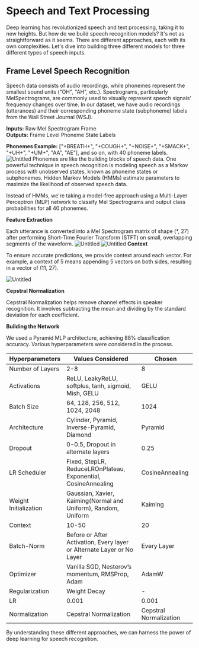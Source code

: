 # Speech and Text Processing

Deep learning has revolutionized speech and text processing, taking it to new heights. But how do we build speech recognition models? It's not as straightforward as it seems. There are different approaches, each with its own complexities. Let's dive into building three different models for three different types of speech inputs.

## Frame Level Speech Recognition

Speech data consists of audio recordings, while phonemes represent the smallest sound units ("OH", "AH", etc.). Spectrograms, particularly MelSpectrograms, are commonly used to visually represent speech signals' frequency changes over time. In our dataset, we have audio recordings (utterances) and their corresponding phoneme state (subphoneme) labels from the Wall Street Journal (WSJ).

**Inputs:** Raw Mel Spectrogram Frame  
**Outputs:** Frame Level Phoneme State Labels

**Phonemes Example:** ["+BREATH+", "+COUGH+", "+NOISE+", "+SMACK+", "+UH+", "+UM+", "AA", "AE"], and so on, with 40 phoneme labels.
![Untitled](https://prod-files-secure.s3.us-west-2.amazonaws.com/dbb9c8c6-4af8-4a75-a655-6db75123217d/f3ad74b9-8657-4ac0-a948-72c23a432943/Untitled.svg)
Phonemes are like the building blocks of speech data. One powerful technique in speech recognition is modeling speech as a Markov process with unobserved states, known as phoneme states or subphonemes. Hidden Markov Models (HMMs) estimate parameters to maximize the likelihood of observed speech data.

Instead of HMMs, we're taking a model-free approach using a Multi-Layer Perceptron (MLP) network to classify Mel Spectrograms and output class probabilities for all 40 phonemes.

**Feature Extraction**

Each utterance is converted into a Mel Spectrogram matrix of shape (*, 27) after performing Short-Time Fourier Transform (STFT) on small, overlapping segments of the waveform.
![Untitled](https://prod-files-secure.s3.us-west-2.amazonaws.com/dbb9c8c6-4af8-4a75-a655-6db75123217d/497ac4a9-e7da-462d-ba8e-8778b08e823c/Untitled.png)
![Untitled](https://prod-files-secure.s3.us-west-2.amazonaws.com/dbb9c8c6-4af8-4a75-a655-6db75123217d/73d61b7d-c443-4c1b-9e98-2387633a3c29/Untitled.png)
**Context**

To ensure accurate predictions, we provide context around each vector. For example, a context of 5 means appending 5 vectors on both sides, resulting in a vector of (11, 27).

![Untitled](https://prod-files-secure.s3.us-west-2.amazonaws.com/dbb9c8c6-4af8-4a75-a655-6db75123217d/bc9b0a7d-ebb9-4283-8ec5-532e0f5c3d6d/Untitled.png)

**Cepstral Normalization**

Cepstral Normalization helps remove channel effects in speaker recognition. It involves subtracting the mean and dividing by the standard deviation for each coefficient.

**Building the Network**

We used a Pyramid MLP architecture, achieving 88% classification accuracy. Various hyperparameters were considered in the process.

| Hyperparameters      | Values Considered                                            | Chosen            |
|----------------------|--------------------------------------------------------------|-------------------|
| Number of Layers     | 2-8                                                          | 8                 |
| Activations          | ReLU, LeakyReLU, softplus, tanh, sigmoid, Mish, GELU        | GELU              |
| Batch Size           | 64, 128, 256, 512, 1024, 2048                               | 1024              |
| Architecture         | Cylinder, Pyramid, Inverse-Pyramid, Diamond                  | Pyramid           |
| Dropout              | 0-0.5, Dropout in alternate layers                           | 0.25              |
| LR Scheduler         | Fixed, StepLR, ReduceLROnPlateau, Exponential, CosineAnnealing | CosineAnnealing |
| Weight Initialization | Gaussian, Xavier, Kaiming(Normal and Uniform), Random, Uniform | Kaiming          |
| Context              | 10-50                                                        | 20                |
| Batch-Norm           | Before or After Activation, Every layer or Alternate Layer or No Layer | Every Layer |
| Optimizer            | Vanilla SGD, Nesterov’s momentum, RMSProp, Adam               | AdamW             |
| Regularization       | Weight Decay                                                 | -                 |
| LR                   | 0.001                                                        | 0.001             |
| Normalization        | Cepstral Normalization                                       | Cepstral Normalization |



By understanding these different approaches, we can harness the power of deep learning for speech recognition.
